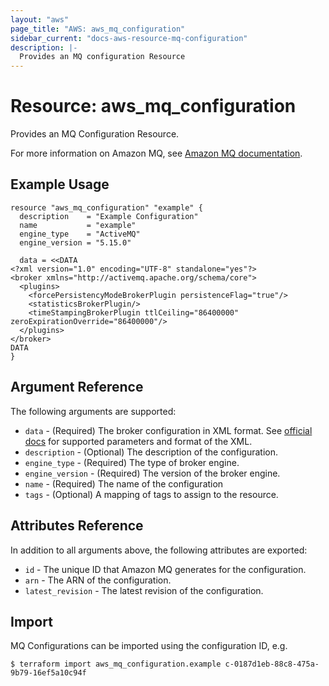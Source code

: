 ```yaml
---
layout: "aws"
page_title: "AWS: aws_mq_configuration"
sidebar_current: "docs-aws-resource-mq-configuration"
description: |-
  Provides an MQ configuration Resource
---
```


# Resource: aws_mq_configuration

Provides an MQ Configuration Resource. 

For more information on Amazon MQ, see [Amazon MQ documentation](https://docs.aws.amazon.com/amazon-mq/latest/developer-guide/welcome.html).

## Example Usage

```hcl
resource "aws_mq_configuration" "example" {
  description    = "Example Configuration"
  name           = "example"
  engine_type    = "ActiveMQ"
  engine_version = "5.15.0"

  data = <<DATA
<?xml version="1.0" encoding="UTF-8" standalone="yes"?>
<broker xmlns="http://activemq.apache.org/schema/core">
  <plugins>
    <forcePersistencyModeBrokerPlugin persistenceFlag="true"/>
    <statisticsBrokerPlugin/>
    <timeStampingBrokerPlugin ttlCeiling="86400000" zeroExpirationOverride="86400000"/>
  </plugins>
</broker>
DATA
}
```

## Argument Reference

The following arguments are supported:

* `data` - (Required) The broker configuration in XML format.
  See [official docs](https://docs.aws.amazon.com/amazon-mq/latest/developer-guide/amazon-mq-broker-configuration-parameters.html)
  for supported parameters and format of the XML.
* `description` - (Optional) The description of the configuration.
* `engine_type` - (Required) The type of broker engine.
* `engine_version` - (Required) The version of the broker engine.
* `name` - (Required) The name of the configuration
* `tags` - (Optional) A mapping of tags to assign to the resource.

## Attributes Reference

In addition to all arguments above, the following attributes are exported:

* `id` - The unique ID that Amazon MQ generates for the configuration.
* `arn` - The ARN of the configuration.
* `latest_revision` - The latest revision of the configuration.

## Import

MQ Configurations can be imported using the configuration ID, e.g.

```
$ terraform import aws_mq_configuration.example c-0187d1eb-88c8-475a-9b79-16ef5a10c94f
```
